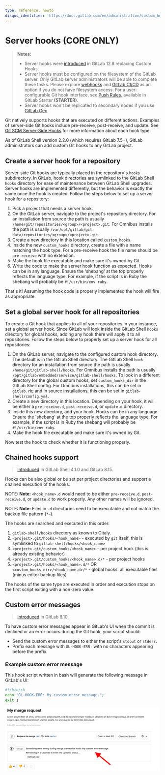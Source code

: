 ```yaml
---
type: reference, howto
disqus_identifier: 'https://docs.gitlab.com/ee/administration/custom_hooks.html'
---
```


# Server hooks **(CORE ONLY)**

> **Notes:**
>
> - Server hooks were [introduced](https://gitlab.com/gitlab-org/gitlab/issues/196051)
> in GitLab 12.8 replacing Custom Hooks.
> - Server hooks must be configured on the filesystem of the GitLab
> server. Only GitLab server administrators will be able to complete these tasks.
> Please explore [webhooks](../user/project/integrations/webhooks.md) and [GitLab CI/CD](../ci/README.md) 
> as an option if you do not have filesystem access. For a user-configurable Git hook
> interface, see [Push Rules](../push_rules/push_rules.md), available in GitLab Starter **(STARTER)**.
> - Server hooks won't be replicated to secondary nodes if you use [GitLab Geo](geo/replication/index.md)

Git natively supports hooks that are executed on different actions.
Examples of server-side Git hooks include pre-receive, post-receive, and update.
See [Git SCM Server-Side Hooks](https://git-scm.com/book/en/v2/Customizing-Git-Git-Hooks#Server-Side-Hooks) for more information about each hook type.

As of GitLab Shell version 2.2.0 (which requires GitLab 7.5+), GitLab
administrators can add custom Git hooks to any GitLab project.

## Create a server hook for a repository

Server-side Git hooks are typically placed in the repository's `hooks`
subdirectory. In GitLab, hook directories are symlinked to the GitLab Shell
`hooks` directory for ease of maintenance between GitLab Shell upgrades.
Server hooks are implemented differently, but the behavior is exactly the same
once the hook is created. Follow the steps below to set up a server hook for a
repository:

1. Pick a project that needs a server hook.
1. On the GitLab server, navigate to the project's repository directory.
   For an installation from source the path is usually
   `/home/git/repositories/<group>/<project>.git`. For Omnibus installs the path is
   usually `/var/opt/gitlab/git-data/repositories/<group>/<project>.git`.
1. Create a new directory in this location called `custom_hooks`.
1. Inside the new `custom_hooks` directory, create a file with a name matching
   the hook type. For a pre-receive hook the file name should be `pre-receive`
   with no extension.
1. Make the hook file executable and make sure it's owned by Git.
1. Write the code to make the server hook function as expected. Hooks can be
   in any language. Ensure the 'shebang' at the top properly reflects the language
   type. For example, if the script is in Ruby the shebang will probably be
   `#!/usr/bin/env ruby`.

That's it! Assuming the hook code is properly implemented the hook will fire
as appropriate.

## Set a global server hook for all repositories

To create a Git hook that applies to all of your repositories in
your instance, set a global server hook. Since GitLab will look inside the GitLab Shell
`hooks` directory for global hooks, adding any hook there will apply it to all repositories.
Follow the steps below to properly set up a server hook for all repositories:

1. On the GitLab server, navigate to the configured custom hook directory. The
   default is in the GitLab Shell directory. The GitLab Shell `hook` directory
   for an installation from source the path is usually
   `/home/git/gitlab-shell/hooks`. For Omnibus installs the path is usually
    `/opt/gitlab/embedded/service/gitlab-shell/hooks`.
   To look in a different directory for the global custom hooks,
   set `custom_hooks_dir` in the GitLab Shell config. For
   Omnibus installations, this can be set in `gitlab.rb`; and in source
   installations, this can be set in `gitlab-shell/config.yml`.
1. Create a new directory in this location. Depending on your hook, it will be
   either a `pre-receive.d`, `post-receive.d`, or `update.d` directory.
1. Inside this new directory, add your hook. Hooks can be
   in any language. Ensure the 'shebang' at the top properly reflects the language
   type. For example, if the script is in Ruby the shebang will probably be
   `#!/usr/bin/env ruby`.
1. Make the hook file executable and make sure it's owned by Git.

Now test the hook to check whether it is functioning properly.

## Chained hooks support

> [Introduced](https://gitlab.com/gitlab-org/gitlab-shell/merge_requests/93) in GitLab Shell 4.1.0 and GitLab 8.15.

Hooks can be also global or be set per project directories and support a chained
execution of the hooks.

NOTE: **Note:**
`<hook_name>.d` would need to be either `pre-receive.d`,
`post-receive.d`, or `update.d` to work properly. Any other names will be ignored.

NOTE: **Note:**
Files in `.d` directories need to be executable and not match the backup file
pattern (`*~`).

The hooks are searched and executed in this order:

1. `gitlab-shell/hooks` directory as known to Gitaly.
1. `<project>.git/hooks/<hook_name>` -  executed by `git` itself, this is symlinked to `gitlab-shell/hooks/<hook_name>`
1. `<project>.git/custom_hooks/<hook_name>` - per project hook (this is already existing behavior)
1. `<project>.git/custom_hooks/<hook_name>.d/*` - per project hooks
1. `<project>.git/hooks/<hook_name>.d/*` OR `<custom_hooks_dir>/<hook_name.d>/*` - global hooks: all executable files (minus editor backup files)

The hooks of the same type are executed in order and execution stops on the
first script exiting with a non-zero value.

## Custom error messages

> [Introduced](https://gitlab.com/gitlab-org/gitlab-foss/merge_requests/5073) in GitLab 8.10.

To have custom error messages appear in GitLab's UI when the commit is
declined or an error occurs during the Git hook, your script should:

- Send the custom error messages to either the script's `stdout` or `stderr`.
- Prefix each message with `GL-HOOK-ERR:` with no characters appearing before the prefix.

### Example custom error message

This hook script written in bash will generate the following message in GitLab's UI:

```bash
#!/bin/sh
echo "GL-HOOK-ERR: My custom error message.";
exit 1
```

![Custom message from custom Git hook](img/custom_hooks_error_msg.png)

[CI]: ../ci/README.md
[hooks]: https://git-scm.com/book/en/v2/Customizing-Git-Git-Hooks#Server-Side-Hooks
[webhooks]: ../user/project/integrations/webhooks.md
[5073]: https://gitlab.com/gitlab-org/gitlab-foss/merge_requests/5073
[93]: https://gitlab.com/gitlab-org/gitlab-shell/merge_requests/93
